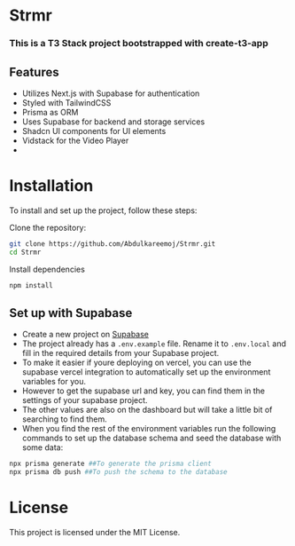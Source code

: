 # Strmr

### This is a T3 Stack project bootstrapped with create-t3-app

## Features

- Utilizes Next.js with Supabase for authentication
- Styled with TailwindCSS
- Prisma as ORM
- Uses Supabase for backend and storage services
- Shadcn UI components for UI elements
- Vidstack for the Video Player
-

# Installation

To install and set up the project, follow these steps:

Clone the repository:

```bash
git clone https://github.com/Abdulkareemoj/Strmr.git
cd Strmr
```

Install dependencies

```bash
npm install
```

## Set up with Supabase

- Create a new project on [Supabase](https://supabase.io/)
- The project already has a `.env.example` file. Rename it to `.env.local` and fill in the required details from your Supabase project.
- To make it easier if youre deploying on vercel, you can use the supabase vercel integration to automatically set up the environment variables for you.
- However to get the supabase url and key, you can find them in the settings of your supabase project.
- The other values are also on the dashboard but will take a little bit of searching to find them.
- When you find the rest of the environment variables run the following commands to set up the database schema and seed the database with some data:

```bash
npx prisma generate ##To generate the prisma client
npx prisma db push ##To push the schema to the database

```

# License

This project is licensed under the MIT License.
